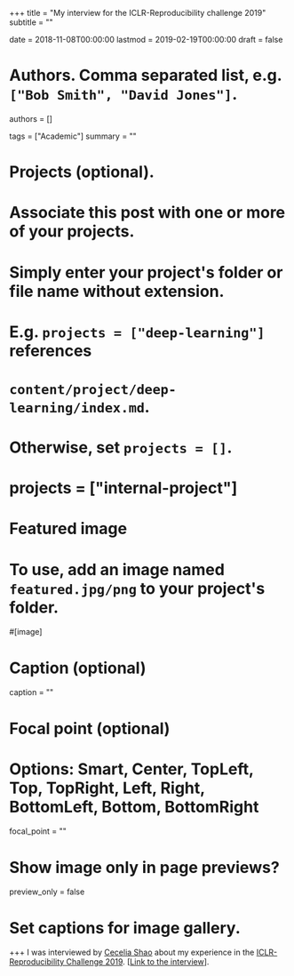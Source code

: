 +++
title = "My interview for the ICLR-Reproducibility challenge 2019"
subtitle = ""

date = 2018-11-08T00:00:00
lastmod = 2019-02-19T00:00:00
draft = false

# Authors. Comma separated list, e.g. `["Bob Smith", "David Jones"]`.
authors = []

tags = ["Academic"]
summary = ""

# Projects (optional).
#   Associate this post with one or more of your projects.
#   Simply enter your project's folder or file name without extension.
#   E.g. `projects = ["deep-learning"]` references 
#   `content/project/deep-learning/index.md`.
#   Otherwise, set `projects = []`.
# projects = ["internal-project"]

# Featured image
# To use, add an image named `featured.jpg/png` to your project's folder. 
#[image]
  # Caption (optional)
  caption = ""

  # Focal point (optional)
  # Options: Smart, Center, TopLeft, Top, TopRight, Left, Right, BottomLeft, Bottom, BottomRight
  focal_point = ""

  # Show image only in page previews?
  preview_only = false

# Set captions for image gallery.

+++
I was interviewed by <a href = "https://medium.com/@ceceliashao" target="_blank">Cecelia Shao</a> about my experience in the <a href = "https://reproducibility-challenge.github.io/iclr_2019/" target="_blank">ICLR-Reproducibility Challenge 2019</a>. [<a href = "https://medium.com/@ceceliashao/iclr-reproducibility-interview-4-aniket-didolkar-6ba2f0868e1f" target="_blank">Link to the interview</a>].

